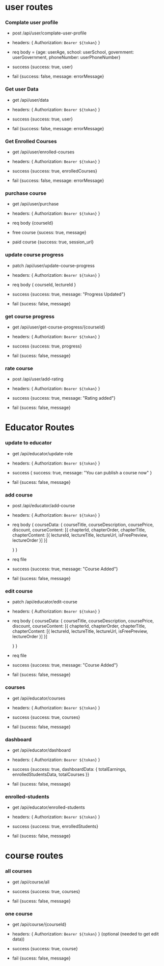 # user routes

### Complate user profile

- post /api/user/complate-user-profile

- headers: { Authorization: `Bearer ${tokan}` }

- req body = {age: userAge, school: userSchool, government: userGovernment, phoneNumber: userPhoneNumber}

- success {success: true, user}

- fail {success: false, message: errorMessage}

### Get user Data

- get /api/user/data

- headers: { Authorization: `Bearer ${tokan}` }

- success {success: true, user}

- fail {success: false, message: errorMessage}

### Get Enrolled Courses

- get /api/user/enrolled-courses

- headers: { Authorization: `Bearer ${tokan}` }

- success {success: true, enrolledCourses}

- fail {success: false, message: errorMessage}

### purchase course

- get /api/user/purchase

- headers: { Authorization: `Bearer ${tokan}` }

- req body {courseId}

- free course {sucess: true, message}

- paid course {success: true, session_url}

### update course progress

- patch /api/user/update-course-progress

- headers: { Authorization: `Bearer ${tokan}` }

- req body { courseId, lectureId }

- success {success: true, message: "Progress Updated"}

- fail {sucess: false, message}

### get course progress

- get /api/user/get-course-progress/{courseId}

- headers: { Authorization: `Bearer ${tokan}` }

- success {success: true, progress}

- fail {sucess: false, message}

### rate course

- post /api/user/add-rating

- headers: { Authorization: `Bearer ${tokan}` }

- success {success: true, message: "Rating added"}

- fail {sucess: false, message}

# Educator Routes

### update to educator

- get /api/educator/update-role

- headers: { Authorization: `Bearer ${tokan}` }

- success { success: true, message: "You can publish a course now" }

- fail {sucess: false, message}

### add course

- post /api/educator/add-course

- headers: { Authorization: `Bearer ${tokan}` }

- req body {
  courseData: {
  courseTitle, courseDescription, coursePrice, discount,
  courseContent: [{
  chapterId, chapterOrder, chapterTitle,
  chapterContent: [{
  lectureId, lectureTitle, lectureUrl, isFreePreview, lectureOrder
  }]
  }]

  }
  }

- req file

- success {success: true, message: "Course Added"}

- fail {sucess: false, message}

### edit course

- patch /api/educator/edit-course

- headers: { Authorization: `Bearer ${tokan}` }

- req body {
  courseData: {
  courseTitle, courseDescription, coursePrice, discount,
  courseContent: [{
  chapterId, chapterOrder, chapterTitle,
  chapterContent: [{
  lectureId, lectureTitle, lectureUrl, isFreePreview, lectureOrder
  }]
  }]

  }
  }

- req file

- success {success: true, message: "Course Added"}

- fail {sucess: false, message}

### courses

- get /api/educator/courses

- headers: { Authorization: `Bearer ${tokan}` }

- success {success: true, courses}

- fail {sucess: false, message}

### dashboard

- get /api/educator/dashboard

- headers: { Authorization: `Bearer ${tokan}` }

- success {success: true, dashboardData: { totalEarnings, enrolledStudentsData, totalCourses }}

- fail {sucess: false, message}

### enrolled-students

- get /api/educator/enrolled-students

- headers: { Authorization: `Bearer ${tokan}` }

- success {success: true, enrolledStudents}

- fail {sucess: false, message}

# course routes

### all courses

- get /api/course/all

- success {success: true, courses}

- fail {sucess: false, message}

### one course

- get /api/course/{courseId}

- headers: { Authorization: `Bearer ${tokan}` } (optional (needed to get edit data))

- success {success: true, course}

- fail {sucess: false, message}
